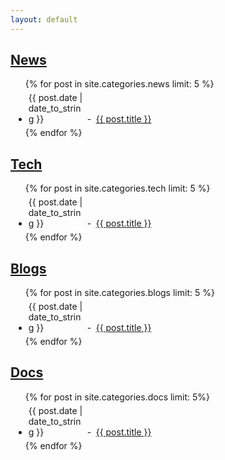 ```yaml
---
layout: default
---
```


<h2><a href="{{ site.url }}/news">News</a></h2>

<ul>
  {% for post in site.categories.news limit: 5 %}
    <li style="margin:5px 5px 5px 5px;">
      <span style="width:90px;display:-moz-inline-box;display:inline-block;">{{ post.date | date_to_string }}</span>
      <span style="width:10px;display:-moz-inline-box;display:inline-block;">-</span>
      <a href="{{ post.url }}">{{ post.title }}</a>
    </li>
  {% endfor %}
</ul>

<h2><a href="{{ site.url }}/tech">Tech</a></h2>

<ul>
  {% for post in site.categories.tech limit: 5 %}
    <li style="margin:5px 5px 5px 5px;">
      <span style="width:90px;display:-moz-inline-box;display:inline-block;">{{ post.date | date_to_string }}</span>
      <span style="width:10px;display:-moz-inline-box;display:inline-block;">-</span>
      <a href="{{ post.url }}">{{ post.title }}</a>
    </li>
  {% endfor %}
</ul>

<h2><a href="{{ site.url }}/blogs">Blogs</a></h2>

<ul>
  {% for post in site.categories.blogs limit: 5 %}
    <li style="margin:5px 5px 5px 5px;">
      <span style="width:90px;display:-moz-inline-box;display:inline-block;">{{ post.date | date_to_string }}</span>
      <span style="width:10px;display:-moz-inline-box;display:inline-block;">-</span>
      <a href="{{ post.url }}">{{ post.title }}</a>
    </li>
  {% endfor %}
</ul>

<h2><a href="{{ site.url }}/docs">Docs</a></h2>

<ul>
  {% for post in site.categories.docs limit: 5%}
    <li style="margin:5px 5px 5px 5px;">
      <span style="width:90px;display:-moz-inline-box;display:inline-block;">{{ post.date | date_to_string }}</span>
      <span style="width:10px;display:-moz-inline-box;display:inline-block;">-</span>
      <a href="{{ post.url }}">{{ post.title }}</a>
    </li>
  {% endfor %}
</ul>

